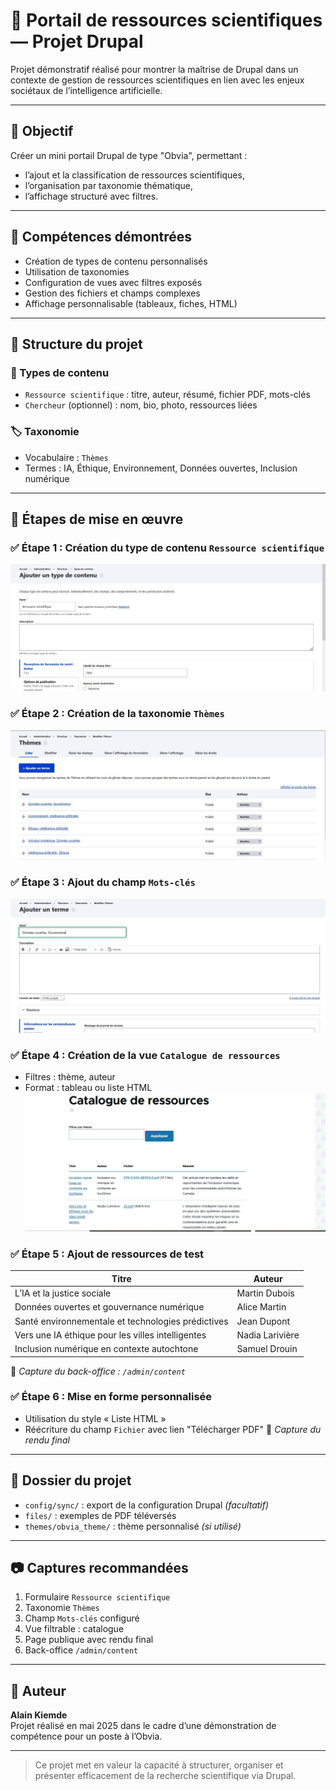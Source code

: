 # 📘 Portail de ressources scientifiques — Projet Drupal

Projet démonstratif réalisé pour montrer la maîtrise de Drupal dans un contexte de gestion de ressources scientifiques en lien avec les enjeux sociétaux de l’intelligence artificielle.

---

## 🎯 Objectif

Créer un mini portail Drupal de type "Obvia", permettant :
- l’ajout et la classification de ressources scientifiques,
- l’organisation par taxonomie thématique,
- l’affichage structuré avec filtres.

---

## 🧠 Compétences démontrées

- Création de types de contenu personnalisés
- Utilisation de taxonomies
- Configuration de vues avec filtres exposés
- Gestion des fichiers et champs complexes
- Affichage personnalisable (tableaux, fiches, HTML)

---

## 📐 Structure du projet

### 📄 Types de contenu

- `Ressource scientifique` : titre, auteur, résumé, fichier PDF, mots-clés
- `Chercheur` (optionnel) : nom, bio, photo, ressources liées

### 🏷 Taxonomie

- Vocabulaire : `Thèmes`
- Termes : IA, Éthique, Environnement, Données ouvertes, Inclusion numérique

---

## 🔧 Étapes de mise en œuvre

### ✅ Étape 1 : Création du type de contenu `Ressource scientifique`
![Ressource scientifique](Contenu.JPG)


### ✅ Étape 2 : Création de la taxonomie `Thèmes`
![Ressource scientifique](taxonomie.JPG)


### ✅ Étape 3 : Ajout du champ `Mots-clés`
![Ressource scientifique](motcles.JPG)


### ✅ Étape 4 : Création de la vue `Catalogue de ressources`
- Filtres : thème, auteur
- Format : tableau ou liste HTML
![Ressource scientifique](Cathologue.JPG)

### ✅ Étape 5 : Ajout de ressources de test

| Titre | Auteur |
|-------|--------|
| L’IA et la justice sociale | Martin Dubois |
| Données ouvertes et gouvernance numérique | Alice Martin |
| Santé environnementale et technologies prédictives | Jean Dupont |
| Vers une IA éthique pour les villes intelligentes | Nadia Larivière |
| Inclusion numérique en contexte autochtone | Samuel Drouin |

📸 *Capture du back-office : `/admin/content`*

### ✅ Étape 6 : Mise en forme personnalisée
- Utilisation du style « Liste HTML »
- Réécriture du champ `Fichier` avec lien "Télécharger PDF"
📸 *Capture du rendu final*

---

## 📂 Dossier du projet

- `config/sync/` : export de la configuration Drupal *(facultatif)*
- `files/` : exemples de PDF téléversés
- `themes/obvia_theme/` : thème personnalisé *(si utilisé)*

---

## 📷 Captures recommandées

1. Formulaire `Ressource scientifique`
2. Taxonomie `Thèmes`
3. Champ `Mots-clés` configuré
4. Vue filtrable : catalogue
5. Page publique avec rendu final
6. Back-office `/admin/content`

---

## 🧾 Auteur

**Alain Kiemde**  
Projet réalisé en mai 2025 dans le cadre d’une démonstration de compétence pour un poste à l’Obvia.

---

> Ce projet met en valeur la capacité à structurer, organiser et présenter efficacement de la recherche scientifique via Drupal.

